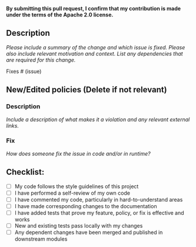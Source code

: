 **By submitting this pull request, I confirm that my contribution is made under the terms of the Apache 2.0 license.**

[//]: # "
    # PR Title
    Be aware that we use the title to create changelog automatically and therefore only allow specific prefixes
    - feat:  to indicate new features or checks
    - fix:   to indicate a bugfix or handling of edge cases of existing checks
    - break: to indicate a breaking change
    - docs:  to indicate an update to our documentation
    - chore: to indicate adjustments to workflow files or dependency updates
    Addtionally we encourage adding a scope to the prefix, which indicates the targeted framework, otherwise 'general' will be assumed.
    ex.
    feat(terraform): add CKV_AWS_123 to ensure that VPC Endpoint Service is configured for Manual Acceptance
"

## Description

*Please include a summary of the change and which issue is fixed. Please also include relevant motivation and context. List any dependencies that are required for this change.*

Fixes # (issue)

## New/Edited policies (Delete if not relevant)

### Description
*Include a description of what makes it a violation and any relevant external links.*

### Fix
*How does someone fix the issue in code and/or in runtime?*

## Checklist:

- [ ] My code follows the style guidelines of this project
- [ ] I have performed a self-review of my own code
- [ ] I have commented my code, particularly in hard-to-understand areas
- [ ] I have made corresponding changes to the documentation
- [ ] I have added tests that prove my feature, policy, or fix is effective and works
- [ ] New and existing tests pass locally with my changes
- [ ] Any dependent changes have been merged and published in downstream modules

